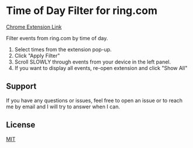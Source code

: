 # Time of Day Filter for ring.com
[Chrome Extension Link](https://chrome.google.com/webstore/detail/ring-time-of-day-filter/hfdambakdbljiccddnfdkaphojdgmfbh?hl=en-GB&authuser=1)

Filter events from ring.com by time of day.
1. Select times from the extension pop-up.
2. Click "Apply Filter"
3. Scroll SLOWLY through events from your device in the left panel.
4. If you want to display all events, re-open extension and click "Show All"

## Support

If you have any questions or issues, feel free to open an issue or to reach me by email and I will try to answer when I can.

## License

[MIT](https://choosealicense.com/licenses/mit/)